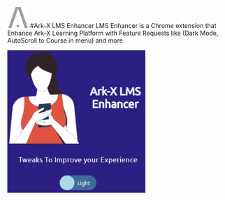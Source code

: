 ![image](https://raw.githubusercontent.com/shadowofleaf96/Ark-X-LMS-Enhancer/23e0a1835ea67fcf66cf51eeb0db2dd784aa6cae/images/icon48.png) #Ark-X LMS Enhancer
LMS Enhancer is a Chrome extension that Enhance Ark-X Learning Platform with Feature Requests like (Dark Mode, AutoScroll to Course in menu) and more

<img width="316" alt="Screen Shot 2023-06-13 at 7 44 03 PM" src="https://github.com/shadowofleaf96/Ark-X-LMS-Enhancer/blob/dev/Extension%20showcase.png?raw=true">
